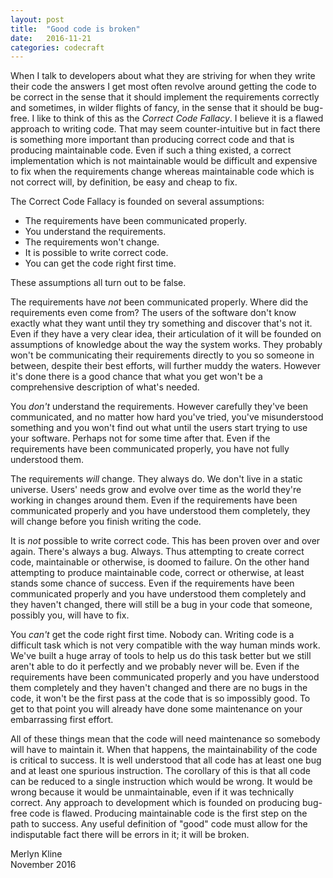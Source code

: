```yaml
---
layout: post
title:  "Good code is broken"
date:   2016-11-21
categories: codecraft
---
```

When I talk to developers about what they are striving for when they write their code the answers I get most often revolve around getting the code to be correct in the sense that it should implement the requirements correctly and sometimes, in wilder flights of fancy, in the sense that it should be bug-free. I like to think of this as the *Correct Code Fallacy*. I believe it is a flawed approach to writing code. That may seem counter-intuitive but in fact there is something more important than producing correct code and that is producing maintainable code. Even if such a thing existed, a correct implementation which is not maintainable would be difficult and expensive to fix when the requirements change whereas maintainable code which is not correct will, by definition, be easy and cheap to fix.

The Correct Code Fallacy is founded on several assumptions:

* The requirements have been communicated properly.
* You understand the requirements.
* The requirements won't change.
* It is possible to write correct code.
* You can get the code right first time.

These assumptions all turn out to be false.

The requirements have *not* been communicated properly. Where did the requirements even come from? The users of the software don't know exactly what they want until they try something and discover that's not it. Even if they have a very clear idea, their articulation of it will be founded on assumptions of knowledge about the way the system works. They probably won't be communicating their requirements directly to you so someone in between, despite their best efforts, will further muddy the waters. However it's done there is a good chance that what you get won't be a comprehensive description of what's needed.

You *don't* understand the requirements. However carefully they've been communicated, and no matter how hard you've tried, you've misunderstood something and you won't find out what until the users start trying to use your software. Perhaps not for some time after that. Even if the requirements have been communicated properly, you have not fully understood them.

The requirements *will* change. They always do. We don't live in a static universe. Users' needs grow and evolve over time as the world they're working in changes around them. Even if the requirements have been communicated properly and you have understood them completely, they will change before you finish writing the code.

It is *not* possible to write correct code. This has been proven over and over again. There's always a bug. Always. Thus attempting to create correct code, maintainable or otherwise, is doomed to failure. On the other hand attempting to produce maintainable code, correct or otherwise, at least stands some chance of success. Even if the requirements have been communicated properly and you have understood them completely and they haven't changed, there will still be a bug in your code that someone, possibly you, will have to fix.

You *can't* get the code right first time. Nobody can. Writing code is a difficult task which is not very compatible with the way human minds work. We've built a huge array of tools to help us do this task better but we still aren't able to do it perfectly and we probably never will be. Even if the requirements have been communicated properly and you have understood them completely and they haven't changed and there are no bugs in the code, it won't be the first pass at the code that is so impossibly good. To get to that point you will already have done some maintenance on your embarrassing first effort.

All of these things mean that the code will need maintenance so somebody will have to maintain it. When that happens, the maintainability of the code is critical to success. It is well understood that all code has at least one bug and at least one spurious instruction. The corollary of this is that all code can be reduced to a single instruction which would be wrong. It would be wrong because it would be unmaintainable, even if it was technically correct. Any approach to development which is founded on producing bug-free code is flawed. Producing maintainable code is the first step on the path to success. Any useful definition of "good" code must allow for the indisputable fact there will be errors in it; it will be broken.

Merlyn Kline  
November 2016
